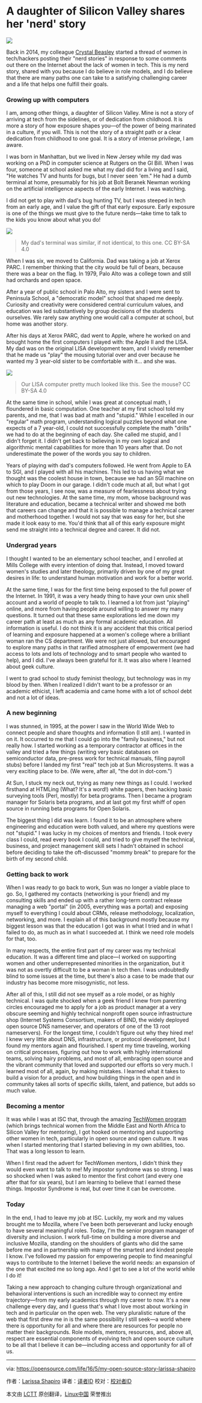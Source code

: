 A daughter of Silicon Valley shares her 'nerd' story
=======================================================

![](https://opensource.com/sites/default/files/styles/image-full-size/public/images/life/myopensourcestory.png?itok=6TXlAkFi)

Back in 2014, my colleague [Crystal Beasley][1] started a thread of women in tech/hackers posting their "nerd stories" in response to some comments out there on the Internet about the lack of women in tech. This is my nerd story, shared with you because I do believe in role models, and I do believe that there are many paths one can take to a satisfying challenging career and a life that helps one fulfill their goals.

### Growing up with computers

I am, among other things, a daughter of Silicon Valley. Mine is not a story of arriving at tech from the sidelines, or of dedication from childhood. It is more a story of how exposure shapes you—of the power of being marinated in a culture, if you will. This is not the story of a straight path or a clear dedication from childhood to one goal. It is a story of intense privilege, I am aware.

I was born in Manhattan, but we lived in New Jersey while my dad was working on a PhD in computer science at Rutgers on the GI Bill. When I was four, someone at school asked me what my dad did for a living and I said, "He watches TV and hunts for bugs, but I never seen 'em." He had a dumb terminal at home, presumably for his job at Bolt Beranek Newman working on the artificial intelligence aspects of the early Internet. I was watching.

I did not get to play with dad's bug hunting TV, but I was steeped in tech from an early age, and I value the gift of that early exposure. Early exposure is one of the things we must give to the future nerds—take time to talk to the kids you know about what you do!

![](https://opensource.com/sites/default/files/resize/moss-520x433.png)

>My dad's terminal was similar, if not identical, to this one. CC BY-SA 4.0

When I was six, we moved to California. Dad was taking a job at Xerox PARC. I remember thinking that the city would be full of bears, because there was a bear on the flag. In 1979, Palo Alto was a college town and still had orchards and open space.

After a year of public school in Palo Alto, my sisters and I were sent to Peninsula School, a "democratic model" school that shaped me deeply. Curiosity and creativity were considered central curriculum values, and education was led substantively by group decisions of the students ourselves. We rarely saw anything one would call a computer at school, but home was another story.

After his days at Xerox PARC, dad went to Apple, where he worked on and brought home the first computers I played with: the Apple II and the LISA. My dad was on the original LISA development team, and I vividly remember that he made us "play" the mousing tutorial over and over because he wanted my 3 year-old sister to be comfortable with it... and she was.

![](https://opensource.com/sites/default/files/resize/600px-apple_lisa-520x520.jpg)

>Our LISA computer pretty much looked like this. See the mouse? CC BY-SA 4.0

At the same time in school, while I was great at conceptual math, I floundered in basic computation. One teacher at my first school told my parents, and me, that I was bad at math and "stupid." While I excelled in our "regular" math program, understanding logical puzzles beyond what one expects of a 7 year-old, I could not successfully complete the math "drills" we had to do at the beginning of each day. She called me stupid, and I didn't forget it. I didn't get back to believing in my own logical and algorithmic mental capabilities for more than 10 years after that. Do not underestimate the power of the words you say to children.

Years of playing with dad's computers followed. He went from Apple to EA to SGI, and I played with all his machines. This led to us having what we thought was the coolest house in town, because we had an SGI machine on which to play Doom in our garage. I didn't code much at all, but what I got from those years, I see now, was a measure of fearlessness about trying out new technologies. At the same time, my mom, whose background was literature and education, became a technical writer and showed me both that careers can change and that it is possible to manage a technical career and motherhood together. I would not say that was easy for her, but she made it look easy to me. You'd think that all of this early exposure might send me straight into a technical degree and career. It did not.

### Undergrad years

I thought I wanted to be an elementary school teacher, and I enrolled at Mills College with every intention of doing that. Instead, I moved toward women's studies and later theology, primarily driven by one of my great desires in life: to understand human motivation and work for a better world.

At the same time, I was for the first time being exposed to the full power of the Internet. In 1991, it was a very heady thing to have your own unix shell account and a world of people to talk to. I learned a lot from just "playing" online, and more from having people around willing to answer my many questions. It turned out that these same explorations led me down my career path at least as much as any formal academic education. All information is useful. I do not think it is any accident that this critical period of learning and exposure happened at a women's college where a brilliant woman ran the CS department. We were not just allowed, but encouraged to explore many paths in that rarified atmosphere of empowerment (we had access to lots and lots of technology and to smart people who wanted to help), and I did. I've always been grateful for it. It was also where I learned about geek culture.

I went to grad school to study feminist theology, but technology was in my blood by then. When I realized I didn't want to be a professor or an academic ethicist, I left academia and came home with a lot of school debt and not a lot of ideas.

### A new beginning

I was stunned, in 1995, at the power I saw in the World Wide Web to connect people and share thoughts and information (I still am). I wanted in on it. It occurred to me that I could go into the "family business," but not really how. I started working as a temporary contractor at offices in the valley and tried a few things (writing very basic databases on semiconductor data, pre-press work for technical manuals, filing payroll stubs) before I landed my first "real" tech job at Sun Microsystems. It was a very exciting place to be. (We were, after all, "the dot in dot-com.")

At Sun, I stuck my neck out, trying as many new things as I could. I worked firsthand at HTMLing (What? It's a word!) white papers, then hacking basic surveying tools (Perl, mostly) for beta programs. Then I became a program manager for Solaris beta programs, and at last got my first whiff of open source in running beta programs for Open Solaris.

The biggest thing I did was learn. I found it to be an atmosphere where engineering and education were both valued, and where my questions were not "stupid." I was lucky in my choices of mentors and friends. I took every class I could, read every book I could, and tried to give myself the technical, business, and project management skill sets I hadn't obtained in school before deciding to take the oft-discussed "mommy break" to prepare for the birth of my second child.

### Getting back to work

When I was ready to go back to work, Sun was no longer a viable place to go. So, I gathered my contacts (networking is your friend) and my consulting skills and ended up with a rather long-term contract release managing a web "portal" (in 2005, everything was a portal) and exposing myself to everything I could about CRMs, release methodology, localization, networking, and more. I explain all of this background mostly because my biggest lesson was that the education I got was in what I tried and in what I failed to do, as much as in what I succeeded at. I think we need role models for that, too.

In many respects, the entire first part of my career was my technical education. It was a different time and place—I worked on supporting women and other underrepresented minorities in the organization, but it was not as overtly difficult to be a woman in tech then. I was undoubtedly blind to some issues at the time, but there's also a case to be made that our industry has become more misogynistic, not less.

After all of this, I still did not see myself as a role model, or as highly technical. I was quite shocked when a geek friend I knew from parenting circles encouraged me to apply for a job as product manager at a very obscure seeming and highly technical nonprofit open source infrastructure shop (Internet Systems Consortium, makers of BIND, the widely deployed open source DNS nameserver, and operators of one of the 13 root nameservers). For the longest time, I couldn't figure out why they hired me! I knew very little about DNS, infrastructure, or protocol development, but I found my mentors again and flourished. I spent my time traveling, working on critical processes, figuring out how to work with highly international teams, solving hairy problems, and most of all, embracing open source and the vibrant community that loved and supported our efforts so very much. I learned most of all, again, by making mistakes. I learned what it takes to build a vision for a product, and how building things in the open and in community takes all sorts of specific skills, talent, and patience, but adds so much value.

### Becoming a mentor

It was while I was at ISC that, through the amazing [TechWomen program][2] (which brings technical women from the Middle East and North Africa to Silicon Valley for mentoring), I got hooked on mentoring and supporting other women in tech, particularly in open source and open culture. It was when I started mentoring that I started believing in my own abilities, too. That was a long lesson to learn.

When I first read the advert for TechWomen mentors, I didn't think they would even want to talk to me! My impostor syndrome was so strong. I was so shocked when I was asked to mentor the first cohort (and every one after that for six years), but I am learning to believe that I earned these things. Impostor Syndrome is real, but over time it can be overcome.

### Today

In the end, I had to leave my job at ISC. Luckily, my work and my values brought me to Mozilla, where I've been both perseverant and lucky enough to have several meaningful roles. Today, I'm the senior program manager of diversity and inclusion. I work full-time on building a more diverse and inclusive Mozilla, standing on the shoulders of giants who did the same before me and in partnership with many of the smartest and kindest people I know. I've followed my passion for empowering people to find meaningful ways to contribute to the Internet I believe the world needs: an expansion of the one that excited me so long ago. And I get to see a lot of the world while I do it!

Taking a new approach to changing culture through organizational and behavioral interventions is such an incredible way to connect my entire trajectory—from my early academics through my career to now. It's a new challenge every day, and I guess that's what I love most about working in tech and in particular on the open web. The very pluralistic nature of the web that first drew me in is the same possibility I still seek—a world where there is opportunity for all and where there are resources for people no matter their backgrounds. Role models, mentors, resources, and, above all, respect are essential components of evolving tech and open source culture to be all that I believe it can be—including access and opportunity for all of us.

--------------------------------------------------------------------------------

via: https://opensource.com/life/16/5/my-open-source-story-larissa-shapiro

作者：[Larissa Shapiro][a]
译者：[译者ID](https://github.com/译者ID)
校对：[校对者ID](https://github.com/校对者ID)

本文由 [LCTT](https://github.com/LCTT/TranslateProject) 原创翻译，[Linux中国](https://linux.cn/) 荣誉推出

[a]: https://opensource.com/users/larissa-shapiro 
[1]: http://skinnywhitegirl.com/blog/my-nerd-story/1101/
[2]: https://www.techwomen.org/mentorship/why-i-keep-coming-back-to-mentor-with-techwomen
